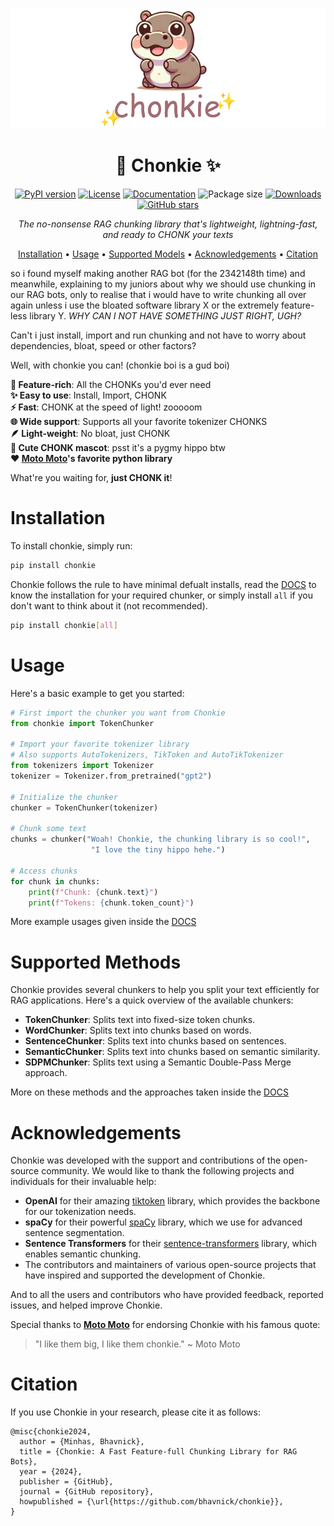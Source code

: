 <div align='center'>

![Chonkie Logo](/assets/chonkie_logo_br_transparent_bg.png)

# 🦛 Chonkie ✨

[![PyPI version](https://img.shields.io/pypi/v/chonkie.svg)](https://pypi.org/project/chonkie/)
[![License](https://img.shields.io/github/license/bhavnicksm/chonkie.svg)](https://github.com/bhavnicksm/chonkie/blob/main/LICENSE)
[![Documentation](https://img.shields.io/badge/docs-DOCS.md-blue.svg)](DOCS.md)
![Package size](https://img.shields.io/badge/size-21MB-blue)
[![Downloads](https://static.pepy.tech/badge/chonkie)](https://pepy.tech/project/chonkie)
[![GitHub stars](https://img.shields.io/github/stars/bhavnicksm/chonkie.svg)](https://github.com/bhavnicksm/chonkie/stargazers)

_The no-nonsense RAG chunking library that's lightweight, lightning-fast, and ready to CHONK your texts_

[Installation](#installation) •
[Usage](#usage) •
[Supported Models](#supported-methods) •
[Acknowledgements](#acknowledgements) •
[Citation](#citation) 

</div>

so i found myself making another RAG bot (for the 2342148th time) and meanwhile, explaining to my juniors about why we should use chunking in our RAG bots, only to realise that i would have to write chunking all over again unless i use the bloated software library X or the extremely feature-less library Y. _WHY CAN I NOT HAVE SOMETHING JUST RIGHT, UGH?_

Can't i just install, import and run chunking and not have to worry about dependencies, bloat, speed or other factors?

Well, with chonkie you can! (chonkie boi is a gud boi)

**🚀 Feature-rich**: All the CHONKs you'd ever need </br>
**✨ Easy to use**: Install, Import, CHONK </br>
**⚡ Fast**: CHONK at the speed of light! zooooom </br>
**🌐 Wide support**: Supports all your favorite tokenizer CHONKS </br>
**🪶 Light-weight**: No bloat, just CHONK </br>
**🦛 Cute CHONK mascot**: psst it's a pygmy hippo btw </br>
**❤️ [Moto Moto](#acknowledgements)'s favorite python library** </br>

What're you waiting for, **just CHONK it**!

# Installation
To install chonkie, simply run:

```bash
pip install chonkie
```

Chonkie follows the rule to have minimal defualt installs, read the [DOCS](/DOCS.md) to know the installation for your required chunker, or simply install `all` if you don't want to think about it (not recommended).

```bash
pip install chonkie[all]
```

# Usage

Here's a basic example to get you started:

```python
# First import the chunker you want from Chonkie 
from chonkie import TokenChunker

# Import your favorite tokenizer library
# Also supports AutoTokenizers, TikToken and AutoTikTokenizer
from tokenizers import Tokenizer 
tokenizer = Tokenizer.from_pretrained("gpt2")

# Initialize the chunker
chunker = TokenChunker(tokenizer)

# Chunk some text
chunks = chunker("Woah! Chonkie, the chunking library is so cool!",
                  "I love the tiny hippo hehe.")

# Access chunks
for chunk in chunks:
    print(f"Chunk: {chunk.text}")
    print(f"Tokens: {chunk.token_count}")
```

More example usages given inside the [DOCS](/DOCS.md)

# Supported Methods

Chonkie provides several chunkers to help you split your text efficiently for RAG applications. Here's a quick overview of the available chunkers:

- **TokenChunker**: Splits text into fixed-size token chunks.
- **WordChunker**: Splits text into chunks based on words.
- **SentenceChunker**: Splits text into chunks based on sentences.
- **SemanticChunker**: Splits text into chunks based on semantic similarity.
- **SDPMChunker**: Splits text using a Semantic Double-Pass Merge approach.

More on these methods and the approaches taken inside the [DOCS](/DOCS.md)

# Acknowledgements

Chonkie was developed with the support and contributions of the open-source community. We would like to thank the following projects and individuals for their invaluable help:

- **OpenAI** for their amazing [tiktoken](https://github.com/openai/tiktoken) library, which provides the backbone for our tokenization needs.
- **spaCy** for their powerful [spaCy](https://spacy.io/) library, which we use for advanced sentence segmentation.
- **Sentence Transformers** for their [sentence-transformers](https://www.sbert.net/) library, which enables semantic chunking.
- The contributors and maintainers of various open-source projects that have inspired and supported the development of Chonkie.

And to all the users and contributors who have provided feedback, reported issues, and helped improve Chonkie.

Special thanks to **[Moto Moto](https://www.youtube.com/watch?v=I0zZC4wtqDQ&t=5s)** for endorsing Chonkie with his famous quote: 
> "I like them big, I like them chonkie."
>                                         ~ Moto Moto

# Citation

If you use Chonkie in your research, please cite it as follows:

```
@misc{chonkie2024,
  author = {Minhas, Bhavnick},
  title = {Chonkie: A Fast Feature-full Chunking Library for RAG Bots},
  year = {2024},
  publisher = {GitHub},
  journal = {GitHub repository},
  howpublished = {\url{https://github.com/bhavnick/chonkie}},
}
```
